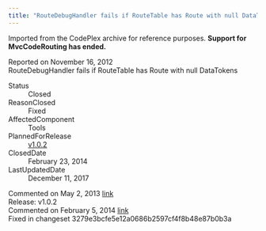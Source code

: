 ```yaml
---
title: "RouteDebugHandler fails if RouteTable has Route with null DataTokens #1148"
---
```

<div class="note">
   <p>
      Imported from the CodePlex archive for reference purposes. <b>Support for MvcCodeRouting has ended.</b></p>
</div>
<div class="issue-report">
   <div class="issue-header">Reported on 
      <time datetime="2012-11-16T07:15:24.267-08:00" title="2012-11-16T07:15:24.267-08:00">November 16, 2012</time>
   </div>
   <div class="issue-message" markdown="1">RouteDebugHandler fails if RouteTable has Route with null DataTokens
      
   </div>
   <div class="issue-footer">
      <dl>
         <dt>Status</dt>
         <dd>Closed</dd>
         <dt>ReasonClosed</dt>
         <dd>Fixed</dd>
         <dt>AffectedComponent</dt>
         <dd>Tools</dd>
         <dt>PlannedForRelease</dt>
         <dd><a href="https://github.com/maxtoroq/MvcCodeRouting/releases/tag/v1.0.2">v1.0.2</a></dd>
         <dt>ClosedDate</dt>
         <dd>
            <time datetime="2014-02-23T18:55:24.993-08:00" title="2014-02-23T18:55:24.993-08:00">February 23, 2014</time>
         </dd>
         <dt>LastUpdatedDate</dt>
         <dd>
            <time datetime="2017-12-11T02:15:56.247-08:00" title="2017-12-11T02:15:56.247-08:00">December 11, 2017</time>
         </dd>
      </dl>
   </div>
</div>
<div id="post99154" class="issue-comment">
   <div class="issue-header">Commented on 
      <time datetime="2013-05-02T09:00:59.973-07:00" title="2013-05-02T09:00:59.973-07:00">May 2, 2013</time> <a href="#post99154" class="post-link">link</a></div>
   <div class="issue-message" markdown="1">Release: v1.0.2
      
   </div>
</div>
<div id="post132724" class="issue-comment">
   <div class="issue-header">Commented on 
      <time datetime="2014-02-05T11:42:29.433-08:00" title="2014-02-05T11:42:29.433-08:00">February 5, 2014</time> <a href="#post132724" class="post-link">link</a></div>
   <div class="issue-message" markdown="1">Fixed in changeset 3279e3bcfe5e12a0686b2597cf4f8b48e87b0b3a
      
   </div>
</div>